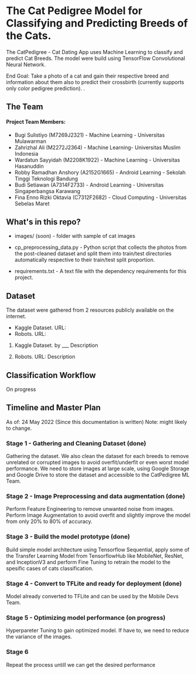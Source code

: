 # The Cat Pedigree Model for Classifying and Predicting Breeds of the Cats.

The CatPedigree - Cat Dating App uses Machine Learning to classify and predict Cat Breeds. The model were build using TensorFlow Convolutional Neural Network.

End Goal: Take a photo of a cat and gain their respective breed and information about them also to predict their crossbirth (currently supports only color pedigree prediction). 
.

## The Team 
#### Project Team Members:
* Bugi Sulistiyo (M7269J2321) - Machine Learning - Universitas Mulawarman
* Zahrizhal Ali (M2272J2364) - Machine Learning- Universitas Muslim Indonesia
* Wardatun Sayyidah (M2208K1922) - Machine Learning - Universitas Hasanuddin
* Robby Ramadhan Anshory (A2152G1665) - Android Learning - Sekolah Tinggi Teknologi Bandung
* Budi Setiawan (A7314F2733) - Android Learning - Universitas Singaperbangsa Karawang
* Fina Enno Rizki Oktavia (C7312F2682) - Cloud Computing - Universitas Sebelas Maret

## What's in this repo?

* images/ (soon) - folder with sample of cat images
* cp_preprocessing_data.py - Python script that collects the photos from the post-cleaned dataset and split them into train/test directories automatically respective to their train/test split proportion.

* requirements.txt - A text file with the dependency requirements for this project.

## Dataset
The dataset were gathered from 2 resources publicly available on the internet.
- Kaggle Dataset. URL:
- Robots. URL:

1. Kaggle Dataset.
by ___
Description


2. Robots. URL:
Description

## Classification Workflow
On progress

## Timeline and Master Plan

As of: 24 May 2022 (Since this documentation is written)
Note: might likely to change.

### Stage 1 - Gathering and Cleaning Dataset (done)
Gathering the dataset. We also clean the dataset for each breeds to remove unrelated or corrupted images to avoid overfit/underfit or even worst model performance. We need to store images at large scale, using Google Storage and Google Drive to store the dataset and accessible to the CatPedigree ML Team.

### Stage 2 - Image Preprocessing and data augmentation (done)
Perform Feature Engineering to remove unwanted noise from images. Perform Image Augmentation to avoid overfit and slightly improve the model from only 20% to 80% of accuracy.

### Stage 3 - Build the model prototype (done)
Build simple model architecture using Tensorflow Sequential, apply some of the Transfer Learning Model from TensorflowHub like MobileNet, ResNet, and InceptionV3 and perform Fine Tuning to retrain the model to the spesific cases of cats classification.

### Stage 4 - Convert to TFLite and ready for deployment (done)
Model already converted to TFLite and can be used by the Mobile Devs Team.

### Stage 5 - Optimizing model performance (on progress)
Hyperpareter Tuning to gain optimized model. If have to, we need to reduce the variance of the images.

### Stage 6 
Repeat the process untill we can get the desired performance